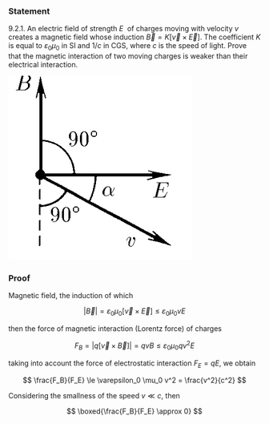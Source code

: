 ###  Statement

$9.2.1.$ An electric field of strength $E~$ of charges moving with velocity $v$ creates a magnetic field whose induction $\vec{B} = K[\vec{v}\times \vec{E}]$. The coefficient $K$ is equal to $\varepsilon_0 \mu_0$ in SI and $1/c$ in CGS, where $c$ is the speed of light. Prove that the magnetic interaction of two moving charges is weaker than their electrical interaction.

![ For problem $9.2.1$ |368x368, 26%](../../img/9.2.1/statement.png)

### Proof

Magnetic field, the induction of which

$$
|\vec{B}| = \varepsilon_0 \mu_0\left[\vec{v}\times \vec{E}\right] \le \varepsilon_0 \mu_0vE
$$

then the force of magnetic interaction (Lorentz force) of charges

$$
F_B = |q[\vec{v} \times \vec{B}]| = qvB \le \varepsilon_0 \mu_0 qv^2E
$$

taking into account the force of electrostatic interaction $F_E = qE$, we obtain

$$
\frac{F_B}{F_E} \le \varepsilon_0 \mu_0 v^2 = \frac{v^2}{c^2}
$$

Considering the smallness of the speed $v \ll c$, then

$$
\boxed{\frac{F_B}{F_E} \approx 0}
$$